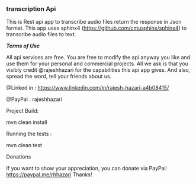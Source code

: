 ### **transcription Api**

This is Rest api app to transcribe audio files return the response in Json format. 
This app uses sphinx4 (https://github.com/cmusphinx/sphinx4) to transcribe audio files to text.

**_Terms of Use_**

All api services are free. You are free to modify the api anyway you like and use them for your personal and commercial projects. 
All we ask is that you visibly credit @rajeshhazari for the capabilities this api app gives.
And also, spread the word, tell your friends about us.

@Linked in : https://www.linkedin.com/in/rajesh-hazari-a4b08415/

@PayPal : rajeshhazari
 
Project Build:

mvn clean install
 

Running the tests :

mvn clean test 


Donations

If you want to show your appreciation, you can donate via PayPal: https://paypal.me/rhhazari Thanks!
